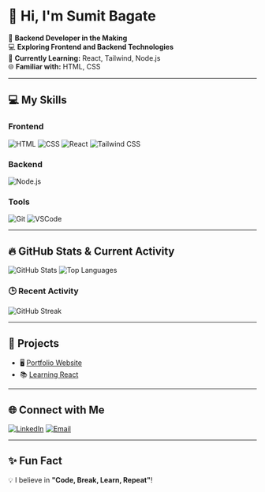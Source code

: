 # 👋 Hi, I'm  Sumit Bagate

🎯 **Backend Developer in the Making**  
💻 **Exploring Frontend and Backend Technologies**  
🌱 **Currently Learning:** React, Tailwind, Node.js  
🌐 **Familiar with:** HTML, CSS  

---

## 💻 My Skills
### Frontend
![HTML](https://img.shields.io/badge/HTML-E34F26?style=for-the-badge&logo=html5&logoColor=white)
![CSS](https://img.shields.io/badge/CSS-1572B6?style=for-the-badge&logo=css3&logoColor=white)
![React](https://img.shields.io/badge/React-61DAFB?style=for-the-badge&logo=react&logoColor=black)
![Tailwind CSS](https://img.shields.io/badge/Tailwind_CSS-38B2AC?style=for-the-badge&logo=tailwind-css&logoColor=white)

### Backend
![Node.js](https://img.shields.io/badge/Node.js-339933?style=for-the-badge&logo=node.js&logoColor=white)

### Tools
![Git](https://img.shields.io/badge/Git-F05032?style=for-the-badge&logo=git&logoColor=white)
![VSCode](https://img.shields.io/badge/VS_Code-007ACC?style=for-the-badge&logo=visual-studio-code&logoColor=white)

---

## 🔥 GitHub Stats & Current Activity
![GitHub Stats](https://github-readme-stats.vercel.app/api?username=yourusername&show_icons=true&theme=radical)
![Top Languages](https://github-readme-stats.vercel.app/api/top-langs/?username=yourusername&layout=compact&theme=radical)

### 🕒 Recent Activity
![GitHub Streak](https://streak-stats.demolab.com?user=yourusername&theme=radical&hide_border=true&date_format=j%20M%5B%20Y%5D)

---

## 🌟 Projects
- 🖥️ [Portfolio Website](https://portfolio-six-azure-60.vercel.app)  
- 📚 [Learning React](https://github.com/yourusername/learning-react)  

---

## 🌐 Connect with Me
[![LinkedIn](https://img.shields.io/badge/LinkedIn-Connect-blue?style=for-the-badge&logo=linkedin)](https://www.linkedin.com/in/sumit-bagate-97871b296/)
[![Email](https://img.shields.io/badge/Email-Send_Email-red?style=for-the-badge&logo=gmail&logoColor=white)](sumitbagate3@gmail.com)

---

## ✨ Fun Fact
💡 I believe in **"Code, Break, Learn, Repeat"**!
